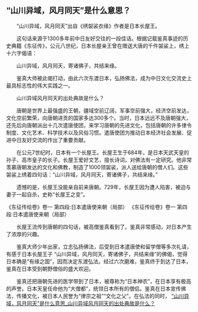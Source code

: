## “山川异域，风月同天”是什么意思？

　　“山川异域，风月同天”出自《绣袈裟衣缘》作者是日本长屋王。

　　这句话来源于1300多年前中日友好交往的一段佳话。根据记载鉴真事迹的历史典籍《东征传》，公元八世纪，日本长屋亲王曾在赠送大唐的千件袈裟上，绣上十六字偈语：

　　山川异域，风月同天，寄诸佛子，共结来缘。

　　鉴真大师被此偈打动，由此六次东渡日本，弘扬佛法，成为中日文化交流史上最具标志性的伟大实践之一。

　　山川异域风月同天的出处典故是什么？

　　唐朝是世界上最强盛的王朝，疆域空前辽阔，军事空前强大，经济空前发达，文化空前繁荣，向唐朝进贡的国家多达300多个。当时，日本远远不及唐朝强大，还先后向唐朝派出十几次遣唐使团，来学习唐朝的先进文化，包括唐朝的许多律令制度、文化艺术、科学技术以及风俗习惯。遣唐使团为推动日本经济社会发展、促进中日友好交流的作出了重要贡献。

　　在公元7世纪时，日本有一个长屋王。长屋王生于684年，是日本天武天皇的孙子、高市皇子的长子。长屋王爱好文艺，擅长诗词，对佛法有一定研究。他非常羡慕唐朝发达的文化和佛教，制造了1000领袈裟，派人送给唐朝的僧人们。这些袈裟上绣着四句话：“山川异域，风月同天，寄诸佛子，共结来缘。”

　　遗憾的是，长屋王没能亲自前来唐朝。729年，长屋王因为遭人陷害，被迫与妻子一起自杀，史称“长屋王之变”。

《东征传绘卷》卷一 第四段:日本遣唐使来朝（局部）
《东征传绘卷》卷一 第四段:日本遣唐使来朝（局部）

　　长屋王流传到唐朝的四句话，被高僧鉴真看到了。鉴真非常感动，对日本产生了浓厚的兴趣。

　　鉴真大师少年出家，立志弘扬佛法，后受到日本遣唐使和留学僧等多次礼请，有感于日本长屋王子 “山川异域，风月同天，寄诸佛子，共结来缘”的佛偈，觉得日本确是“有缘之国”，因而决定东渡弘法。经过六次磨难，鉴真终于到达了日本，鉴真在日本受到朝野僧俗的盛大欢迎。

　　鉴真还把唐朝先进的医学带到了日本，被尊称为“日本神农”，在日本享有极高的声誉。日本天皇任命他为“大僧都”，统领日本所有的僧侣。鉴真在日本宣传佛法，传播文化，被日本人民誉为“律宗之祖”“文化之父”。在弘法的同时，
[“山川异域，风月同天”是什么意思_山川异域风月同天的出处典故是什么？](http://www.xuexili.com/hanyi/3112.html)
